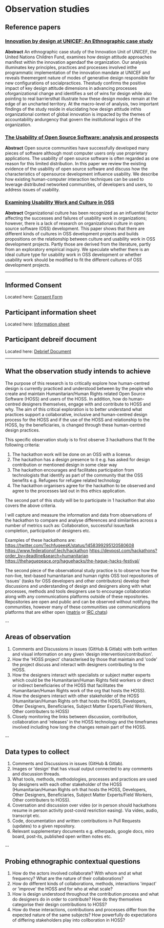 # Observation studies

## Reference papers

### [Innovation by design at UNICEF: An Ethnographic case study](https://www.academia.edu/16972372/Innovation_by_Design_at_UNICEF)

**Abstract**
An ethnographic case study of the Innovation Unit of UNICEF, the United Nations Children Fund, examines how design attitude approaches manifest within the innovation agendaof the organization. Our analysis illuminates key principles, practices and processes involved inthe programmatic implementation of the innovation mandate at UNICEF and reveals theemergent nature of modes of generative design responsible for new configurations of socialpractices. Thestudy confirms the positive impact of key design attitude dimensions in advancing processes oforganizational change and identifies a set of wins for design while also pointing to real barriersthat illustrate how these design modes remain at the edge of an uncharted territory. At the macro-level of analysis, two important findings of the study reside in elucidating how design attitude inthis organizational context of global innovation is impacted by the themes of accountability andurgency that govern the institutional logics of the organization.


### [The Usability of Open Source Software: analysis and prospects](https://researchcommons.waikato.ac.nz/bitstream/handle/10289/2052/The%20Usability%20of%20Open%20Source%20Software.pdf%3bsequence=1)

**Abstract**
Open source communities have successfully developed many pieces of software although most computer users only use
proprietary applications. The usability of open source software is often regarded as one reason for this limited distribution. In
this paper we review the existing evidence of the usability of open source software and discuss how the characteristics of opensource development influence usability. We describe how existing human-computer interaction techniques can be used to
leverage distributed networked communities, of developers and users, to address issues of usability.



### [Examining Usability Work and Culture in OSS](https://link.springer.com/chapter/10.1007/978-3-319-17837-0_6)

**Abstract**
Organizational culture has been recognized as an influential factor affecting the successes and failures of usability work in organizations; however, there is a lack of research on organizational culture in open source software (OSS) development. This paper shows that there are different kinds of cultures in OSS development projects and builds propositions on the relationship between culture and usability work in OSS development projects. Partly those are derived from the literature, partly from an exploratory empirical inquiry. We speculate whether there is an ideal culture type for usability work in OSS development or whether usability work should be modified to fit the different cultures of OSS development projects.

---


## Informed Consent
Located here: [Consent Form](#)

## Participant information sheet
Located here: [Information sheet](#)

## Participant debreif document
Located here: [Debrief Document](#)


---

## What the observation study intends to achieve

The purpose of this research is to critically explore how human-centred design is currently practiced and understood between by the people who create and maintain Humanitarian/Human Rights related Open Source Software (HOSS) and users of the HOSS. In addition, how do human-centred designers themselves, engage with and contribute to HOSS and why.
The aim of this critical exploration is to better understand what practices support a collaborative, inclusive and human-centred design process for the HOSS and if the use of the HOSS and relationship to the HOSS, by the beneficiaries, is changed through these human-centred design practices. 

This specific observation study is to first observe 3 hackathons that fit the following criteria:

1. The hackathon work will be done on an OSS with a license.
2. The hackathon has a design presence to it e.g. has asked for design contribution or mentioned design in some clear way
3. The hackathon encourages and facilitates participation from technologists that identify as part of the community that the OSS benefits e.g. Refugees for refugee related technology
4. The hackathon organisers agree for the hackathon to be observed and agree to the processes laid out in this ethics application.

The second part of this study will be to participate in 1 hackathon that also covers the above criteria.

I will capture and measure the information and data from observations of the hackathon to compare and analyse differences and similarities across a number of metrics such as: Collaboration, successful issue/task completion, participation of designers etc.

Examples of these hackathons are:
https://twitter.com/TechfugeesK/status/1458399295120580608
https://www.federationof.tech/hackathon
https://devpost.com/hackathons?order_by=deadline&search=humanitarian
https://thehaguepeace.org/haguehacks/the-hague-hacks-festival/


The second piece of the observational study practice is to observe how the non-live, text-based humanitarian and human rights OSS tool repositories of 'issues' (tasks for OSS developers and other contributors) develop their discussions and understanding of design and designers along with what processes, methods and tools designers use to encourage collaboration along with any communications platforms outside of these repositories. Repositories are open and public and can be observed without notifying the communities, however many of these communities use communications platforms that are either open ([matrix](https://matrix.org/) or [IRC chats](https://en.wikipedia.org/wiki/Internet_Relay_Chat))

--

## Areas of observation

1. Comments and Discussions in issues (GitHub & Gitlab) with both written and visual information on any given 'design intervention/contribution'.
2. How the 'HOSS project' characterised by those that maintain and 'code' the project discuss and interact with designers contributing to the HOSS.
3. How the designers interact with specialists or subject matter experts which could be the Humanitarian/Human Rights field workers or direct or indirect beneficiaries of the HOSS that facilitates the Humanitarian/Human Rights work of the org that hosts the HOSS).
4. How the designers interact with other stakeholder of the HOSS (Humanitarian/Human Rights orh that hosts the HOSS, Developers, Other Designers, Beneficiaries, Subject Matter Experts/Field Workers, Other contributers to HOSS)
5. Closely monitoring the links between discussion, contribution, collaboration and 'releases' in the HOSS technology and the timeframes involved including how long the changes remain part of the HOSS.

--

## Data types to collect

1. Comments and Discussions in issues (GitHub & Gitlab).
2. Images or 'design' that has visual output connected to any comments and discussion threads.
3. What tools, methods, methodologies, processes and practices are used by designers with each other stakeholder of the HOSS (Humanitarian/Human Rights orh that hosts the HOSS, Developers, Other Designers, Beneficiaries, Subject Matter Experts/Field Workers, Other contributers to HOSS).
4. Coversation and discussion over video (or in person should hackathons resume in person activity post-covid resriction easing). Via video, audio, transcript etc.
5. Code, documentation and written contributions in Pull Requests (updates) to a given repository.
6. Relevant supplementary documents e.g. etherpads, google docs, miro board, post-its, published open written notes etc.

--

## Probing ethnographic contextual questions

1. How do the actors involved collaborate? With whom and at what frequency? What are the nature of their collaborations?
2. How do different kinds of collaborations, methods, interactions 'impact' or 'improve' the HOSS and for who  at what scale?
3. How is design understood throughout the contribution process and what do designers do in order to contribute? How do they themselves categorise their design contributions to HOSS?
4. How do these interactions, contributions and processes differ from the expected nature of the same subjects? How powerfully do expectations of differing stakeholders play into collboration in HOSS?
   

